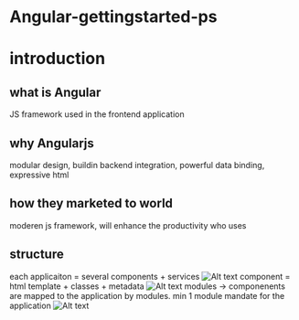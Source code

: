 # Angular-gettingstarted-ps
# introduction
## what is Angular
JS framework used in the frontend application
## why Angularjs
modular design, buildin backend integration, powerful data binding, expressive html
## how they marketed to world
moderen js framework, will enhance the productivity who uses
## structure
each applicaiton = several components + services
![Alt text](https://github.com/ponnarasuice/Angular-gettingstarted-ps/blob/master/readme_images/anatomyofangular.PNG "anatomy")
component = html template + classes + metadata
![Alt text](https://github.com/ponnarasuice/Angular-gettingstarted-ps/blob/master/readme_images/component.PNG "component")
modules -> componenents are mapped to the application by modules. min 1 module mandate for the application
![Alt text](https://github.com/ponnarasuice/Angular-gettingstarted-ps/blob/master/readme_images/modules.PNG "modules")
